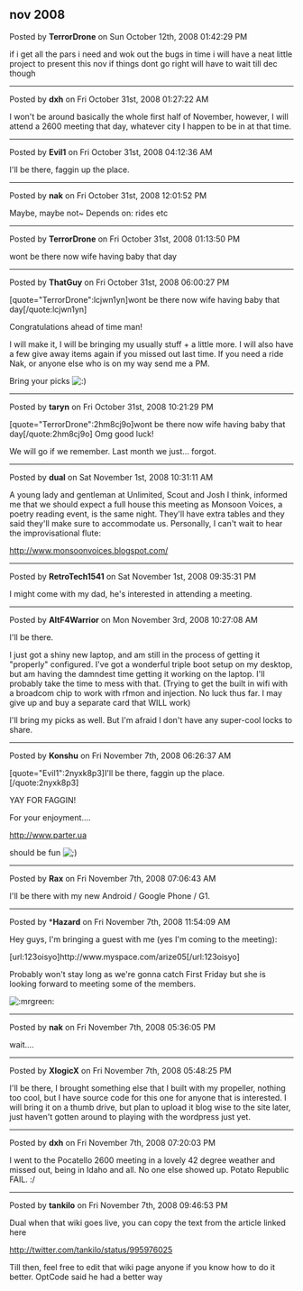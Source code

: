 ## nov 2008
Posted by **TerrorDrone** on Sun October 12th, 2008 01:42:29 PM

if i get all the pars i need and wok out the bugs in time i will have a neat little project to present this nov if things dont go right will have to wait till dec though

--------------------------------------------------------------------------------

Posted by **dxh** on Fri October 31st, 2008 01:27:22 AM

I won't be around basically the whole first half of November, however, I will attend a 2600 meeting that day, whatever city I happen to be in at that time.

--------------------------------------------------------------------------------

Posted by **Evil1** on Fri October 31st, 2008 04:12:36 AM

I'll be there, faggin up the place.

--------------------------------------------------------------------------------

Posted by **nak** on Fri October 31st, 2008 12:01:52 PM

Maybe, maybe not~
Depends on: rides etc

--------------------------------------------------------------------------------

Posted by **TerrorDrone** on Fri October 31st, 2008 01:13:50 PM

wont be there now 
wife having baby that day

--------------------------------------------------------------------------------

Posted by **ThatGuy** on Fri October 31st, 2008 06:00:27 PM

[quote=&quot;TerrorDrone&quot;:lcjwn1yn]wont be there now 
wife having baby that day[/quote:lcjwn1yn]

Congratulations ahead of time man!

I will make it, I will be bringing my usually stuff + a little more. I will also have a few give away items again if you missed out last time. If you need a ride Nak, or anyone else who is on my way send me a PM. 

Bring your picks <!-- s:) --><img src="{SMILIES_PATH}/icon_e_smile.gif" alt=":)" title="Smile" /><!-- s:) -->

--------------------------------------------------------------------------------

Posted by **taryn** on Fri October 31st, 2008 10:21:29 PM

[quote=&quot;TerrorDrone&quot;:2hm8cj9o]wont be there now 
wife having baby that day[/quote:2hm8cj9o]
Omg good luck!

We will go if we remember. Last month we just... forgot.

--------------------------------------------------------------------------------

Posted by **dual** on Sat November 1st, 2008 10:31:11 AM

A young lady and gentleman at Unlimited, Scout and Josh I think, informed me that we should expect a full house this meeting as Monsoon Voices, a poetry reading event, is the same night. They'll have extra tables and they said they'll make sure to accommodate us. Personally, I can't wait to hear the improvisational flute:

<!-- m --><a class="postlink" href="http://www.monsoonvoices.blogspot.com/">http://www.monsoonvoices.blogspot.com/</a><!-- m -->

--------------------------------------------------------------------------------

Posted by **RetroTech1541** on Sat November 1st, 2008 09:35:31 PM

I might come with my dad, he's interested in attending a meeting.

--------------------------------------------------------------------------------

Posted by **AltF4Warrior** on Mon November 3rd, 2008 10:27:08 AM

I'll be there. 

I just got a shiny new laptop, and am still in the process of getting it &quot;properly&quot; configured. I've got a wonderful triple boot setup on my desktop, but am having the damndest time getting it working on the laptop. I'll probably take the time to mess with that. (Trying to get the built in wifi with a broadcom chip to work with rfmon and injection. No luck thus far. I may give up and buy a separate card that WILL work)

I'll bring my picks as well. But I'm afraid I don't have any super-cool locks to share.

--------------------------------------------------------------------------------

Posted by **Konshu** on Fri November 7th, 2008 06:26:37 AM

[quote=&quot;Evil1&quot;:2nyxk8p3]I'll be there, faggin up the place.[/quote:2nyxk8p3]


YAY FOR FAGGIN!

For your enjoyment....


<!-- m --><a class="postlink" href="http://www.parter.ua">http://www.parter.ua</a><!-- m -->

should be fun <!-- s;) --><img src="{SMILIES_PATH}/icon_e_wink.gif" alt=";)" title="Wink" /><!-- s;) -->

--------------------------------------------------------------------------------

Posted by **Rax** on Fri November 7th, 2008 07:06:43 AM

I'll be there with my new Android / Google Phone / G1.

--------------------------------------------------------------------------------

Posted by ***Hazard** on Fri November 7th, 2008 11:54:09 AM

Hey guys, I'm bringing a guest with me (yes I'm coming to the meeting):

[url:123oisyo]http&#58;//www&#46;myspace&#46;com/arize05[/url:123oisyo]

Probably won't stay long as we're gonna catch First Friday but she is looking forward to meeting some of the members.

 <!-- s:mrgreen: --><img src="{SMILIES_PATH}/icon_mrgreen.gif" alt=":mrgreen:" title="Mr. Green" /><!-- s:mrgreen: -->

--------------------------------------------------------------------------------

Posted by **nak** on Fri November 7th, 2008 05:36:05 PM

wait....

--------------------------------------------------------------------------------

Posted by **XlogicX** on Fri November 7th, 2008 05:48:25 PM

I'll be there, I brought something else that I built with my propeller, nothing too cool, but I have source code for this one for anyone that is interested. I will bring it on a thumb drive, but plan to upload it blog wise to the site later, just haven't gotten around to playing with the wordpress just yet.

--------------------------------------------------------------------------------

Posted by **dxh** on Fri November 7th, 2008 07:20:03 PM

I went to the Pocatello 2600 meeting in a lovely 42 degree weather and missed out, being in Idaho and all.  No one else showed up.  Potato Republic FAIL. :/

--------------------------------------------------------------------------------

Posted by **tankilo** on Fri November 7th, 2008 09:46:53 PM

Dual when that wiki goes live, you can copy the text from the article linked here

<!-- m --><a class="postlink" href="http://twitter.com/tankilo/status/995976025">http://twitter.com/tankilo/status/995976025</a><!-- m -->

Till then, feel free to edit that wiki page anyone if you know how to do it better. OptCode said he had a better way
